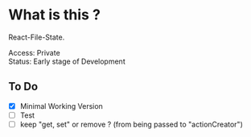 # What is this ?

React-File-State.

Access: Private  
Status: Early stage of Development  

## To Do

- [x] Minimal Working Version
- [ ] Test
- [ ] keep "get, set" or remove ? (from being passed to "actionCreator")
